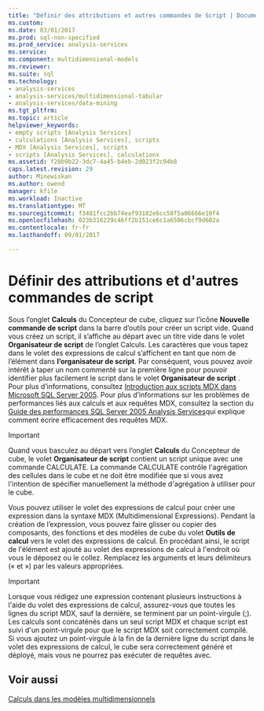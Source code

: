 ```yaml
---
title: "Définir des attributions et autres commandes de Script | Documents Microsoft"
ms.custom: 
ms.date: 03/01/2017
ms.prod: sql-non-specified
ms.prod_service: analysis-services
ms.service: 
ms.component: multidimensional-models
ms.reviewer: 
ms.suite: sql
ms.technology:
- analysis-services
- analysis-services/multidimensional-tabular
- analysis-services/data-mining
ms.tgt_pltfrm: 
ms.topic: article
helpviewer_keywords:
- empty scripts [Analysis Services]
- calculations [Analysis Services], scripts
- MDX [Analysis Services], scripts
- scripts [Analysis Services], calculations
ms.assetid: f28b9b22-3dc7-4a45-b4eb-2d023f2c94b8
caps.latest.revision: 29
author: Minewiskan
ms.author: owend
manager: kfile
ms.workload: Inactive
ms.translationtype: MT
ms.sourcegitcommit: f3481fcc2bb74eaf93182e6cc58f5a06666e10f4
ms.openlocfilehash: 023b316229c46ff2b151ce6c1a6506cbcf9d602a
ms.contentlocale: fr-fr
ms.lasthandoff: 09/01/2017

---
```

# <a name="define-assignments-and-other-script-commands"></a>Définir des attributions et d'autres commandes de script
  Sous l’onglet **Calculs** du Concepteur de cube, cliquez sur l’icône **Nouvelle commande de script** dans la barre d’outils pour créer un script vide. Quand vous créez un script, il s’affiche au départ avec un titre vide dans le volet **Organisateur de script** de l’onglet Calculs. Les caractères que vous tapez dans le volet des expressions de calcul s’affichent en tant que nom de l’élément dans **l’organisateur de script**. Par conséquent, vous pouvez avoir intérêt à taper un nom commenté sur la première ligne pour pouvoir identifier plus facilement le script dans le volet **Organisateur de script** . Pour plus d’informations, consultez [Introduction aux scripts MDX dans Microsoft SQL Server 2005](http://go.microsoft.com/fwlink/?LinkId=81892). Pour plus d’informations sur les problèmes de performances liés aux calculs et aux requêtes MDX, consultez la section du [Guide des performances SQL Server 2005 Analysis Services](http://go.microsoft.com/fwlink/?LinkId=81621)qui explique comment écrire efficacement des requêtes MDX.  
  
> [!IMPORTANT]  
>  Quand vous basculez au départ vers l’onglet **Calculs** du Concepteur de cube, le volet **Organisateur de script** contient un script unique avec une commande CALCULATE. La commande CALCULATE contrôle l'agrégation des cellules dans le cube et ne doit être modifiée que si vous avez l'intention de spécifier manuellement la méthode d'agrégation à utiliser pour le cube.  
  
 Vous pouvez utiliser le volet des expressions de calcul pour créer une expression dans la syntaxe MDX (Multidimensional Expressions). Pendant la création de l’expression, vous pouvez faire glisser ou copier des composants, des fonctions et des modèles de cube du volet **Outils de calcul** vers le volet des expressions de calcul. En procédant ainsi, le script de l'élément est ajouté au volet des expressions de calcul à l'endroit où vous le déposez ou le collez. Remplacez les arguments et leurs délimiteurs (« et ») par les valeurs appropriées.  
  
> [!IMPORTANT]  
>  Lorsque vous rédigez une expression contenant plusieurs instructions à l'aide du volet des expressions de calcul, assurez-vous que toutes les lignes du script MDX, sauf la dernière, se terminent par un point-virgule (;). Les calculs sont concaténés dans un seul script MDX et chaque script est suivi d'un point-virgule pour que le script MDX soit correctement compilé. Si vous ajoutez un point-virgule à la fin de la dernière ligne du script dans le volet des expressions de calcul, le cube sera correctement généré et déployé, mais vous ne pourrez pas exécuter de requêtes avec.  
  
## <a name="see-also"></a>Voir aussi  
 [Calculs dans les modèles multidimensionnels](../../analysis-services/multidimensional-models/calculations-in-multidimensional-models.md)  
  
  

